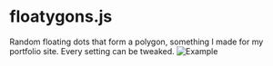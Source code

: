 # floatygons.js
Random floating dots that form a polygon, something I made for my portfolio site. Every setting can be tweaked.
![Example](https://i.imgur.com/Ba46UyB.png)
